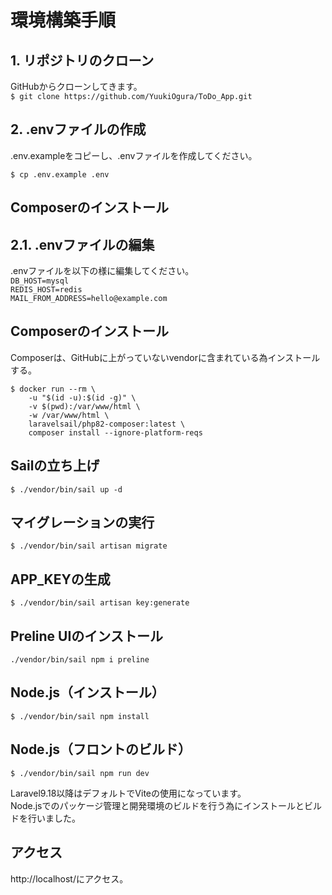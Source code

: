 # 環境構築手順

 
## 1. リポジトリのクローン
GitHubからクローンしてきます。  
```$ git clone https://github.com/YuukiOgura/ToDo_App.git ```

## 2. .envファイルの作成
.env.exampleをコピーし、.envファイルを作成してください。  

```$ cp .env.example .env```  

## Composerのインストール
## 2.1. .envファイルの編集
.envファイルを以下の様に編集してください。  
```DB_HOST=mysql```  
```REDIS_HOST=redis```  
```MAIL_FROM_ADDRESS=hello@example.com```  

## Composerのインストール
Composerは、GitHubに上がっていないvendorに含まれている為インストールする。  
```
$ docker run --rm \
    -u "$(id -u):$(id -g)" \
    -v $(pwd):/var/www/html \
    -w /var/www/html \
    laravelsail/php82-composer:latest \
    composer install --ignore-platform-reqs
```

## Sailの立ち上げ

```$ ./vendor/bin/sail up -d ```

## マイグレーションの実行

```$ ./vendor/bin/sail artisan migrate```

## APP_KEYの生成

```$ ./vendor/bin/sail artisan key:generate```

## Preline UIのインストール
```./vendor/bin/sail npm i preline```

## Node.js（インストール）

```$ ./vendor/bin/sail npm install```
## Node.js（フロントのビルド）

```$ ./vendor/bin/sail npm run dev```

Laravel9.18以降はデフォルトでViteの使用になっています。  
Node.jsでのパッケージ管理と開発環境のビルドを行う為にインストールとビルドを行いました。
## アクセス

http://localhost/にアクセス。